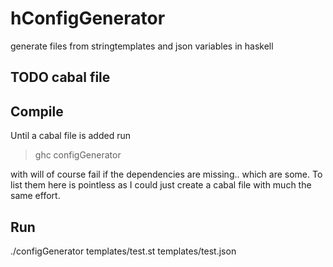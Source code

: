 hConfigGenerator
================

generate files from stringtemplates and json variables in haskell

## TODO cabal file

## Compile

Until a cabal file is added run

> ghc configGenerator

with will of course fail if the dependencies are missing.. which are some. To list them here is pointless as I could just create a cabal file with much the same effort.

## Run

./configGenerator templates/test.st templates/test.json
